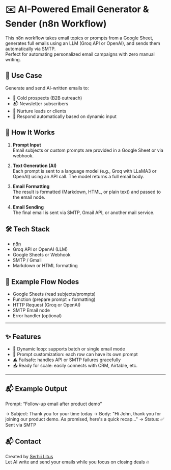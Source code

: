 # ✉️ AI-Powered Email Generator & Sender (n8n Workflow)

This n8n workflow takes email topics or prompts from a Google Sheet, generates full emails using an LLM (Groq API or OpenAI), and sends them automatically via SMTP.  
Perfect for automating personalized email campaigns with zero manual writing.

## 🔧 Use Case

Generate and send AI-written emails to:

- 📨 Cold prospects (B2B outreach)
- 📬 Newsletter subscribers
- 🎯 Nurture leads or clients
- 🤖 Respond automatically based on dynamic input

## 🧠 How It Works

1. **Prompt Input**  
   Email subjects or custom prompts are provided in a Google Sheet or via webhook.

2. **Text Generation (AI)**  
   Each prompt is sent to a language model (e.g., Groq with LLaMA3 or OpenAI) using an API call. The model returns a full email body.

3. **Email Formatting**  
   The result is formatted (Markdown, HTML, or plain text) and passed to the email node.

4. **Email Sending**  
   The final email is sent via SMTP, Gmail API, or another mail service.

## 🛠 Tech Stack

- [n8n](https://n8n.io/)
- Groq API or OpenAI (LLM)
- Google Sheets or Webhook
- SMTP / Gmail
- Markdown or HTML formatting

## 📁 Example Flow Nodes

- Google Sheets (read subjects/prompts)
- Function (prepare prompt + formatting)
- HTTP Request (Groq or OpenAI)
- SMTP Email node
- Error handler (optional)

---

## ✨ Features

- 🔄 Dynamic loop: supports batch or single email mode  
- 📌 Prompt customization: each row can have its own prompt  
- ⚠️ Failsafe: handles API or SMTP failures gracefully  
- 📤 Ready for scale: easily connects with CRM, Airtable, etc.

---

## 📬 Example Output

Prompt: “Follow-up email after product demo”

→ Subject: Thank you for your time today
→ Body: "Hi John, thank you for joining our product demo. As promised, here's a quick recap..."
→ Status: ✅ Sent via SMTP


## 📬 Contact

Created by [Serhii Litus](https://www.upwork.com/freelancers/~016b54c2291f96bd7d)  
Let AI write and send your emails while you focus on closing deals 🔥
